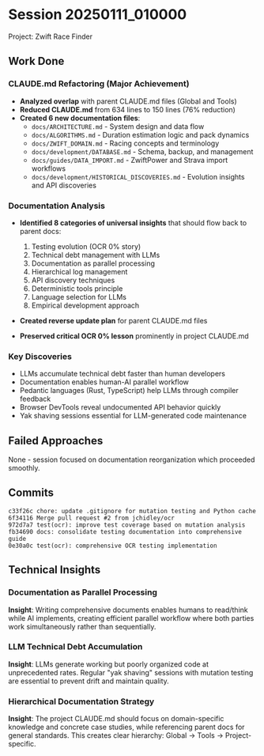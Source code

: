 # Session 20250111_010000
Project: Zwift Race Finder

## Work Done

### CLAUDE.md Refactoring (Major Achievement)
- **Analyzed overlap** with parent CLAUDE.md files (Global and Tools)
- **Reduced CLAUDE.md** from 634 lines to 150 lines (76% reduction)
- **Created 6 new documentation files**:
  - `docs/ARCHITECTURE.md` - System design and data flow
  - `docs/ALGORITHMS.md` - Duration estimation logic and pack dynamics
  - `docs/ZWIFT_DOMAIN.md` - Racing concepts and terminology
  - `docs/development/DATABASE.md` - Schema, backup, and management
  - `docs/guides/DATA_IMPORT.md` - ZwiftPower and Strava import workflows
  - `docs/development/HISTORICAL_DISCOVERIES.md` - Evolution insights and API discoveries

### Documentation Analysis
- **Identified 8 categories of universal insights** that should flow back to parent docs:
  1. Testing evolution (OCR 0% story)
  2. Technical debt management with LLMs
  3. Documentation as parallel processing
  4. Hierarchical log management
  5. API discovery techniques
  6. Deterministic tools principle
  7. Language selection for LLMs
  8. Empirical development approach

- **Created reverse update plan** for parent CLAUDE.md files
- **Preserved critical OCR 0% lesson** prominently in project CLAUDE.md

### Key Discoveries
- LLMs accumulate technical debt faster than human developers
- Documentation enables human-AI parallel workflow
- Pedantic languages (Rust, TypeScript) help LLMs through compiler feedback
- Browser DevTools reveal undocumented API behavior quickly
- Yak shaving sessions essential for LLM-generated code maintenance

## Failed Approaches
None - session focused on documentation reorganization which proceeded smoothly.

## Commits
```
c33f26c chore: update .gitignore for mutation testing and Python cache
6f34116 Merge pull request #2 from jchidley/ocr
972d7a7 test(ocr): improve test coverage based on mutation analysis
fb34690 docs: consolidate testing documentation into comprehensive guide
0e30a0c test(ocr): comprehensive OCR testing implementation
```

## Technical Insights

### Documentation as Parallel Processing
**Insight**: Writing comprehensive documents enables humans to read/think while AI implements, creating efficient parallel workflow where both parties work simultaneously rather than sequentially.

### LLM Technical Debt Accumulation
**Insight**: LLMs generate working but poorly organized code at unprecedented rates. Regular "yak shaving" sessions with mutation testing are essential to prevent drift and maintain quality.

### Hierarchical Documentation Strategy
**Insight**: The project CLAUDE.md should focus on domain-specific knowledge and concrete case studies, while referencing parent docs for general standards. This creates clear hierarchy: Global → Tools → Project-specific.
